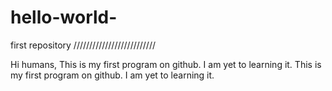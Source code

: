 # hello-world-
first repository
//////////////////////////

Hi humans,
This is my first program on github. I am yet to learning it. 
This is my first program on github. I am yet to learning it. 
